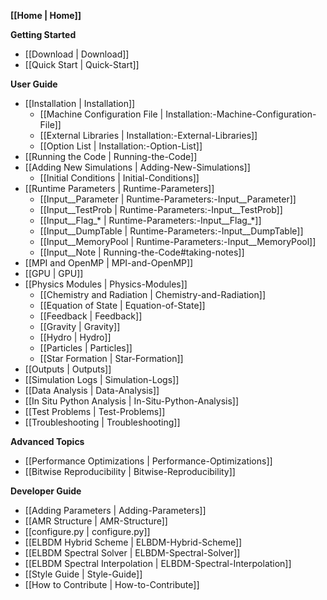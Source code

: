 **[[Home | Home]]**

**Getting Started**
* [[Download | Download]]
* [[Quick Start | Quick-Start]]

**User Guide**
* [[Installation | Installation]]
   * [[Machine Configuration File | Installation:-Machine-Configuration-File]]
   * [[External Libraries | Installation:-External-Libraries]]
   * [[Option List | Installation:-Option-List]]
* [[Running the Code | Running-the-Code]]
* [[Adding New Simulations | Adding-New-Simulations]]
   * [[Initial Conditions | Initial-Conditions]]
* [[Runtime Parameters | Runtime-Parameters]]
   * [[Input__Parameter | Runtime-Parameters:-Input__Parameter]]
   * [[Input__TestProb | Runtime-Parameters:-Input__TestProb]]
   * [[Input__Flag_* | Runtime-Parameters:-Input__Flag_*]]
   * [[Input__DumpTable | Runtime-Parameters:-Input__DumpTable]]
   * [[Input__MemoryPool | Runtime-Parameters:-Input__MemoryPool]]
   * [[Input__Note | Running-the-Code#taking-notes]]
* [[MPI and OpenMP | MPI-and-OpenMP]]
* [[GPU | GPU]]
* [[Physics Modules | Physics-Modules]]
   * [[Chemistry and Radiation | Chemistry-and-Radiation]]
   * [[Equation of State | Equation-of-State]]
   * [[Feedback | Feedback]]
   * [[Gravity | Gravity]]
   * [[Hydro | Hydro]]
   * [[Particles | Particles]]
   * [[Star Formation | Star-Formation]]
* [[Outputs | Outputs]]
* [[Simulation Logs | Simulation-Logs]]
* [[Data Analysis | Data-Analysis]]
* [[In Situ Python Analysis | In-Situ-Python-Analysis]]
* [[Test Problems | Test-Problems]]
* [[Troubleshooting | Troubleshooting]]

**Advanced Topics**
* [[Performance Optimizations | Performance-Optimizations]]
* [[Bitwise Reproducibility | Bitwise-Reproducibility]]

**Developer Guide**
* [[Adding Parameters | Adding-Parameters]]
* [[AMR Structure | AMR-Structure]]
* [[configure.py | configure.py]]
* [[ELBDM Hybrid Scheme | ELBDM-Hybrid-Scheme]]
* [[ELBDM Spectral Solver | ELBDM-Spectral-Solver]]
* [[ELBDM Spectral Interpolation | ELBDM-Spectral-Interpolation]]
* [[Style Guide | Style-Guide]]
* [[How to Contribute | How-to-Contribute]]
